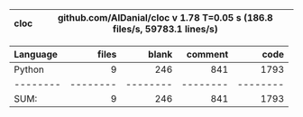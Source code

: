 cloc|github.com/AlDanial/cloc v 1.78  T=0.05 s (186.8 files/s, 59783.1 lines/s)
--- | ---

Language|files|blank|comment|code
:-------|-------:|-------:|-------:|-------:
Python|9|246|841|1793
--------|--------|--------|--------|--------
SUM:|9|246|841|1793
